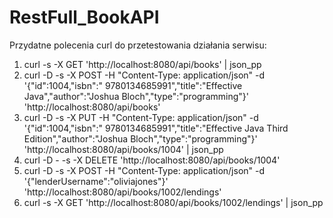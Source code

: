 # RestFull_BookAPI

Przydatne polecenia curl do przetestowania działania serwisu:

1. curl -s -X GET 'http://localhost:8080/api/books' | json_pp
2. curl -D -s -X POST -H "Content-Type: application/json" -d '{"id":1004,"isbn":" 9780134685991","title":"Effective Java","author":"Joshua Bloch","type":"programming"}' 'http://localhost:8080/api/books'
3. curl -D -s -X PUT -H "Content-Type: application/json" -d '{"id":1004,"isbn":" 9780134685991","title":"Effective Java Third Edition","author":"Joshua Bloch","type":"programming"}' 'http://localhost:8080/api/books/1004' | json_pp
4. curl -D - -s -X DELETE 'http://localhost:8080/api/books/1004'
5. curl -D -s -X POST -H "Content-Type: application/json" -d '{"lenderUsername":"oliviajones"}' 'http://localhost:8080/api/books/1002/lendings' 
6. curl -s -X GET 'http://localhost:8080/api/books/1002/lendings' | json_pp
